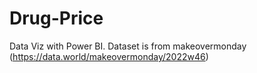# Drug-Price
Data Viz with Power BI. Dataset is from makeovermonday (https://data.world/makeovermonday/2022w46)

